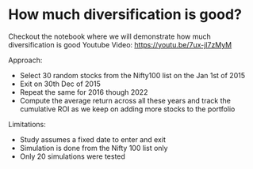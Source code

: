 # How much diversification is good?
Checkout the notebook where we will demonstrate how much diversification is good
Youtube Video: https://youtu.be/7ux-jl7zMyM

Approach:
- Select 30 random stocks from the Nifty100 list on the Jan 1st of 2015
- Exit on 30th Dec of 2015
- Repeat the same for 2016 though 2022
- Compute the average return across all these years and track the cumulative ROI as we keep on adding more stocks to the portfolio

Limitations:
- Study assumes a fixed date to enter and exit
- Simulation is done from the Nifty 100 list only
- Only 20 simulations were tested
